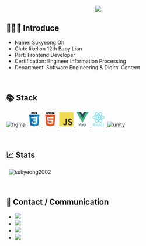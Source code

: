 <p align='center'>
    <img src="https://capsule-render.vercel.app/api?type=waving&color=gradient&height=250&section=header&text=Thank%20you%20&animation=fadeIn&fontAlignY=38&desc=for%20coming%20here%20!%20&descAlignY=51&descAlign=70"/>
</p>

## 🙋🏻‍♀ Introduce 
- Name: Sukyeong Oh
- Club: likelion 12th Baby Lion
- Part: Frontend Developer 
- Certification: Engineer Information Processing 
- Department: Software Engineering & Digital Content 
<br>

## 📚 Stack
<p>
  <a href="https://www.figma.com/" target="_blank" rel="noreferrer"> 
    <img src="https://www.vectorlogo.zone/logos/figma/figma-icon.svg" alt="figma" width="40" height="40"/> 
  </a> 
  <a href="https://www.w3schools.com/css/" target="_blank" rel="noreferrer"> 
    <img src="https://raw.githubusercontent.com/devicons/devicon/master/icons/css3/css3-original-wordmark.svg" alt="css3" width="40" height="40"/> 
  </a> 
  <a href="https://www.w3.org/html/" target="_blank" rel="noreferrer"> 
    <img src="https://raw.githubusercontent.com/devicons/devicon/master/icons/html5/html5-original-wordmark.svg" alt="html5" width="40" height="40"/> 
  </a> 
  <a href="https://developer.mozilla.org/en-US/docs/Web/JavaScript" target="_blank" rel="noreferrer"> 
    <img src="https://raw.githubusercontent.com/devicons/devicon/master/icons/javascript/javascript-original.svg" alt="javascript" width="40" height="40"/> 
  </a> 
  <a href="https://vuejs.org/" target="_blank" rel="noreferrer"> 
    <img src="https://raw.githubusercontent.com/devicons/devicon/master/icons/vuejs/vuejs-original-wordmark.svg" alt="vuejs" width="40" height="40"/> 
  </a> 
  <a href="https://reactjs.org/" target="_blank" rel="noreferrer"> 
    <img src="https://raw.githubusercontent.com/devicons/devicon/master/icons/react/react-original-wordmark.svg" alt="react" width="40" height="40"/> 
  </a> 
  <a href="https://unity.com/" target="_blank" rel="noreferrer"> 
    <img src="https://www.vectorlogo.zone/logos/unity3d/unity3d-icon.svg" alt="unity" width="40" height="40"/> 
  </a> 
</p>	
<br>

## 📈 Stats
<p>&nbsp;
  <img align="legt" src="https://github-readme-stats.vercel.app/api?username=sukyeong2002&show_icons=true&locale=en" alt="sukyeong2002" />
</p>
<br>

## 💬 Contact / Communication
- <a href="mailto:osukyeong0109@gmail.co.kr">
		<img src="https://img.shields.io/badge/Mail-30B980?style=flat&logo=Gmail&logoColor=white" />
	</a>
- <a href="https://m.blog.naver.com/osukyeong0109">
		<img src="https://img.shields.io/badge/Blog-FF9800?style=flat&logo=Blogger&logoColor=white" />
	</a>
- <a href="https://www.notion.so/invite/3004e5d95e125332f2b9d79ed366b35b27fc31f6">
		<img src="https://img.shields.io/badge/Notion-000000?style=flat&logo=Notion&logoColor=white" />
	</a>
 - <a href="https://www.instagram.com/oungskyoung?igsh=cWN1bHpwZWR6bWlq">
     <img src="https://img.shields.io/badge/Instagram-E4405F?style=flat-square&logo=Instagram&logoColor=white&link=https://www.instagram.com/hye_inisfree/"/>
   </a>
